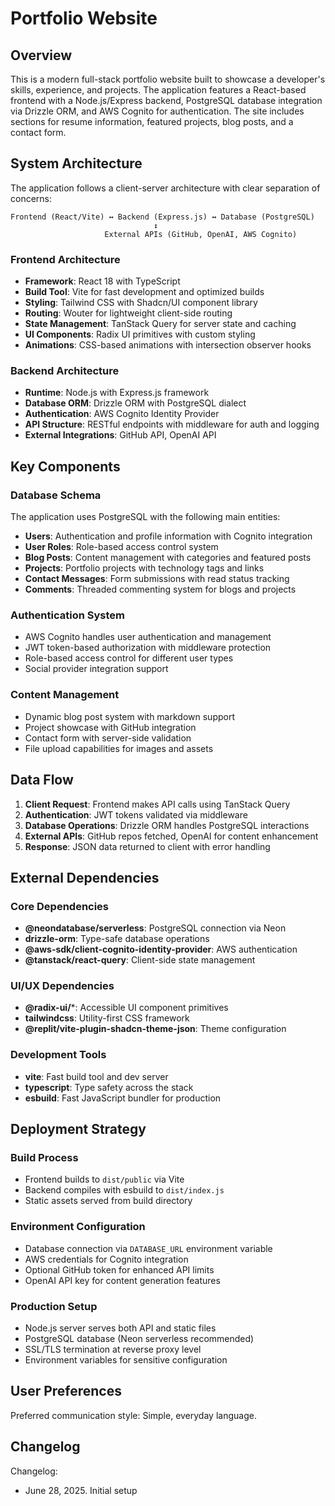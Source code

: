 # Portfolio Website

## Overview

This is a modern full-stack portfolio website built to showcase a developer's skills, experience, and projects. The application features a React-based frontend with a Node.js/Express backend, PostgreSQL database integration via Drizzle ORM, and AWS Cognito for authentication. The site includes sections for resume information, featured projects, blog posts, and a contact form.

## System Architecture

The application follows a client-server architecture with clear separation of concerns:

```
Frontend (React/Vite) ↔ Backend (Express.js) ↔ Database (PostgreSQL)
                                ↕
                     External APIs (GitHub, OpenAI, AWS Cognito)
```

### Frontend Architecture
- **Framework**: React 18 with TypeScript
- **Build Tool**: Vite for fast development and optimized builds
- **Styling**: Tailwind CSS with Shadcn/UI component library
- **Routing**: Wouter for lightweight client-side routing
- **State Management**: TanStack Query for server state and caching
- **UI Components**: Radix UI primitives with custom styling
- **Animations**: CSS-based animations with intersection observer hooks

### Backend Architecture
- **Runtime**: Node.js with Express.js framework
- **Database ORM**: Drizzle ORM with PostgreSQL dialect
- **Authentication**: AWS Cognito Identity Provider
- **API Structure**: RESTful endpoints with middleware for auth and logging
- **External Integrations**: GitHub API, OpenAI API

## Key Components

### Database Schema
The application uses PostgreSQL with the following main entities:
- **Users**: Authentication and profile information with Cognito integration
- **User Roles**: Role-based access control system
- **Blog Posts**: Content management with categories and featured posts
- **Projects**: Portfolio projects with technology tags and links
- **Contact Messages**: Form submissions with read status tracking
- **Comments**: Threaded commenting system for blogs and projects

### Authentication System
- AWS Cognito handles user authentication and management
- JWT token-based authorization with middleware protection
- Role-based access control for different user types
- Social provider integration support

### Content Management
- Dynamic blog post system with markdown support
- Project showcase with GitHub integration
- Contact form with server-side validation
- File upload capabilities for images and assets

## Data Flow

1. **Client Request**: Frontend makes API calls using TanStack Query
2. **Authentication**: JWT tokens validated via middleware
3. **Database Operations**: Drizzle ORM handles PostgreSQL interactions
4. **External APIs**: GitHub repos fetched, OpenAI for content enhancement
5. **Response**: JSON data returned to client with error handling

## External Dependencies

### Core Dependencies
- **@neondatabase/serverless**: PostgreSQL connection via Neon
- **drizzle-orm**: Type-safe database operations
- **@aws-sdk/client-cognito-identity-provider**: AWS authentication
- **@tanstack/react-query**: Client-side state management

### UI/UX Dependencies
- **@radix-ui/***: Accessible UI component primitives
- **tailwindcss**: Utility-first CSS framework
- **@replit/vite-plugin-shadcn-theme-json**: Theme configuration

### Development Tools
- **vite**: Fast build tool and dev server
- **typescript**: Type safety across the stack
- **esbuild**: Fast JavaScript bundler for production

## Deployment Strategy

### Build Process
- Frontend builds to `dist/public` via Vite
- Backend compiles with esbuild to `dist/index.js`
- Static assets served from build directory

### Environment Configuration
- Database connection via `DATABASE_URL` environment variable
- AWS credentials for Cognito integration
- Optional GitHub token for enhanced API limits
- OpenAI API key for content generation features

### Production Setup
- Node.js server serves both API and static files
- PostgreSQL database (Neon serverless recommended)
- SSL/TLS termination at reverse proxy level
- Environment variables for sensitive configuration

## User Preferences

Preferred communication style: Simple, everyday language.

## Changelog

Changelog:
- June 28, 2025. Initial setup